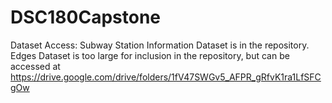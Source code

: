 # DSC180Capstone

Dataset Access: 
Subway Station Information Dataset is in the repository.
Edges Dataset is too large for inclusion in the repository, but can be accessed at https://drive.google.com/drive/folders/1fV47SWGv5_AFPR_gRfvK1ra1LfSFCgOw
